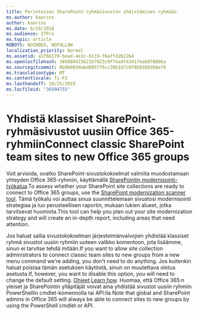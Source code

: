 ```yaml
---
title: Perinteisen SharePoint-ryhmäsivuston yhdistäminen ryhmään
ms.author: kaarins
author: kaarins
ms.date: 6/29/2018
ms.audience: ITPro
ms.topic: article
ROBOTS: NOINDEX, NOFOLLOW
localization_priority: Normal
ms.assetid: a1f6b170-bead-4e1c-b119-f6affd2b2264
ms.openlocfilehash: 389880415621b7623c9f7ea9f43417eab878806a
ms.sourcegitcommit: 0b06093dabd685f76cc39b1d7c0f8b03883b6e79
ms.translationtype: MT
ms.contentlocale: fi-FI
ms.lasthandoff: 10/25/2019
ms.locfileid: "36504755"
---
```

# <a name="connect-classic-sharepoint-team-sites-to-new-office-365-groups"></a><span data-ttu-id="17678-102">Yhdistä klassiset SharePoint-ryhmäsivustot uusiin Office 365-ryhmiin</span><span class="sxs-lookup"><span data-stu-id="17678-102">Connect classic SharePoint team sites to new Office 365 groups</span></span>

<span data-ttu-id="17678-103">Voit arvioida, ovatko SharePoint-sivustokokoelmat valmiita muodostamaan yhteyden Office 365-ryhmiin, käyttämällä [SharePointin modernisointi-työkalua](https://go.microsoft.com/fwlink/?linkid=873066).</span><span class="sxs-lookup"><span data-stu-id="17678-103">To assess whether your SharePoint site collections are ready to connect to Office 365 groups, use the [SharePoint modernization scanner tool](https://go.microsoft.com/fwlink/?linkid=873066).</span></span> <span data-ttu-id="17678-104">Tämä työkalu voi auttaa sinua suunnittelemaan sivustosi modernisointi strategiaa ja luo perusteellisen raportin, mukaan lukien alueet, jotka tarvitsevat huomiota.</span><span class="sxs-lookup"><span data-stu-id="17678-104">This tool can help you plan out your site modernization strategy and will create an in-depth report, including areas that need attention.</span></span>
  
<span data-ttu-id="17678-105">Jos haluat sallia sivustokokoelman järjestelmänvalvojien yhdistää klassiset ryhmä sivustot uusiin ryhmiin uuteen valikko komentoon, jota lisäämme, sinun ei tarvitse tehdä mitään.</span><span class="sxs-lookup"><span data-stu-id="17678-105">If you want to allow site collection administrators to connect classic team sites to new groups from a new menu command we're adding, you don't need to do anything.</span></span> <span data-ttu-id="17678-106">Jos kuitenkin haluat poistaa tämän asetuksen käytöstä, sinun on muutettava oletus asetusta.</span><span class="sxs-lookup"><span data-stu-id="17678-106">If, however, you want to disable this option, you will need to change the default setting.</span></span> <span data-ttu-id="17678-107">[Ohjeet](https://go.microsoft.com/fwlink/?linkid=2004316).</span><span class="sxs-lookup"><span data-stu-id="17678-107">[Learn how](https://go.microsoft.com/fwlink/?linkid=2004316).</span></span> <span data-ttu-id="17678-108">Huomaa, että Office 365:n yleiset ja SharePointin ylläpitäjät voivat aina yhdistää sivustot uusiin ryhmiin PowerShellin cmdlet-komennolla tai API:lla.</span><span class="sxs-lookup"><span data-stu-id="17678-108">Note that global and SharePoint admins in Office 365 will always be able to connect sites to new groups by using the PowerShell cmdlet or API.</span></span>
  

